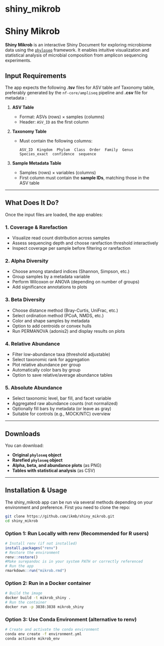 # shiny_mikrob

# Shiny Mikrob

**Shiny Mikrob** is an interactive Shiny Document for exploring microbiome data using the [`phyloseq`](https://joey711.github.io/phyloseq/) framework. It enables intuitive visualization and statistical analysis of microbial composition from amplicon sequencing experiments.

## Input Requirements

The app expects the following **.tsv** files for ASV table anf Taxonomy table, preferably generated by the `nf-core/ampliseq` pipeline and **.csv** file for metadata :

1. **ASV Table**  
   - Format: ASVs (rows) × samples (columns)  
   - Header: `ASV_ID` as the first column

2. **Taxonomy Table**  
   - Must contain the following columns:  
     ```
     ASV_ID  Kingdom  Phylum  Class  Order  Family  Genus  Species_exact  confidence  sequence
     ```

3. **Sample Metadata Table**  
   - Samples (rows) × variables (columns)  
   - First column must contain the **sample IDs**, matching those in the ASV table

---

## What Does It Do?

Once the input files are loaded, the app enables:


### 1. **Coverage & Rarefaction**
- Visualize read count distribution across samples
- Assess sequencing depth and choose rarefaction threshold interactively
- Inspect coverage per sample before filtering or rarefaction

### 2. **Alpha Diversity**
- Choose among standard indices (Shannon, Simpson, etc.)
- Group samples by a metadata variable
- Perform Wilcoxon or ANOVA (depending on number of groups)
- Add significance annotations to plots

### 3. **Beta Diversity**
- Choose distance method (Bray-Curtis, UniFrac, etc.)
- Select ordination method (PCoA, NMDS, etc.)
- Color and shape samples by metadata
- Option to add centroids or convex hulls
- Run PERMANOVA (adonis2) and display results on plots

### 4. **Relative Abundance**
- Filter low-abundance taxa (threshold adjustable)
- Select taxonomic rank for aggregation
- Plot relative abundance per group
- Automatically color bars by group
- Option to save relative/average abundance tables

### 5. **Absolute Abundance**
- Select taxonomic level, bar fill, and facet variable
- Aggregated raw abundance counts (not normalized)
- Optionally fill bars by metadata (or leave as gray)
- Suitable for controls (e.g., MOCK/NTC) overview

---

## Downloads

You can download:

- **Original `phyloseq` object**
- **Rarefied `phyloseq` object**
- **Alpha, beta, and abundance plots** (as PNG)
- **Tables with statistical analysis** (as CSV)

---

## Installation & Usage

The shiny_mikrob app can be run via several methods depending on your environment and preference.
First you need to clone the repo: 

```bash
git clone https://github.com/ikmb/shiny_mikrob.git
cd shiny_mikrob
```


### Option 1: Run Locally with renv (Recommended for R users)
```r
# Install renv (if not installed)
install.packages("renv")
# Restore the environment
renv::restore()
#Make surepandoc is in your system PATH or correctly referenced 
# Run the app
rmarkdown::run("mikrob.rmd")
```

### Option 2: Run in a Docker container
```bash
# Build the image
docker build -t mikrob_shiny .
# Run the container
docker run -p 3838:3838 mikrob_shiny
```

### Option 3: Use Conda Environment (alternative to renv)
```bash
# Create and activate the conda environment
conda env create -f environment.yml
conda activate mikrob_env
```